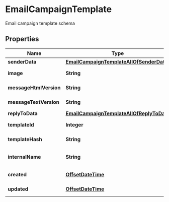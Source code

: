 

# EmailCampaignTemplate

Email campaign template schema

## Properties

| Name | Type | Description | Notes |
|------------ | ------------- | ------------- | -------------|
|**senderData** | [**EmailCampaignTemplateAllOfSenderData**](EmailCampaignTemplateAllOfSenderData.md) |  |  [optional] |
|**image** | **String** | Template image |  [optional] |
|**messageHtmlVersion** | **String** | Html message |  [optional] |
|**messageTextVersion** | **String** | Text message |  [optional] |
|**replyToData** | [**EmailCampaignTemplateAllOfReplyToData**](EmailCampaignTemplateAllOfReplyToData.md) |  |  [optional] |
|**templateId** | **Integer** |  |  [optional] [readonly] |
|**templateHash** | **String** |  |  [optional] [readonly] |
|**internalName** | **String** | Campaign internal name |  [optional] |
|**created** | [**OffsetDateTime**](OffsetDateTime.md) |  |  [optional] [readonly] |
|**updated** | [**OffsetDateTime**](OffsetDateTime.md) |  |  [optional] [readonly] |



